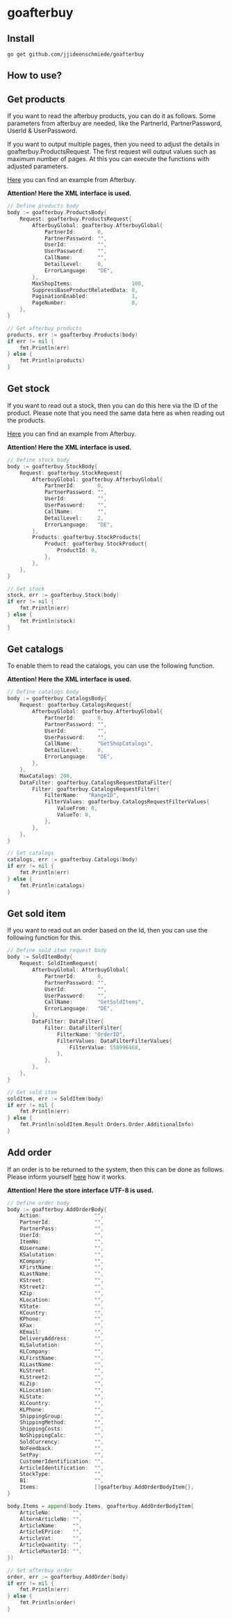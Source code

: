 # goafterbuy

## Install

```console
go get github.com/jjideenschmiede/goafterbuy
```

## How to use?

## Get products

If you want to read the afterbuy products, you can do it as follows. Some parameters from afterbuy are needed, like the PartnerId, PartnerPassword, UserId & UserPassword.

If you want to output multiple pages, then you need to adjust the details in goafterbuy.ProductsRequest. The first request will output values such as maximum number of pages. At this you can execute the functions with adjusted parameters.

[Here](https://xmldoku.afterbuy.de/dokued/) you can find an example from Afterbuy.

**Attention! Here the XML interface is used.**

```go
// Define products body
body := goafterbuy.ProductsBody{
    Request: goafterbuy.ProductsRequest{
        AfterbuyGlobal: goafterbuy.AfterbuyGlobal{
            PartnerId:       0,
            PartnerPassword: "",
            UserId:          "",
            UserPassword:    "",
            CallName:        "",
            DetailLevel:     0,
            ErrorLanguage:   "DE",
        },
        MaxShopItems:                   100,
        SuppressBaseProductRelatedData: 0,
        PaginationEnabled:              1,
        PageNumber:                     0,
    },
}

// Get afterbuy products
products, err := goafterbuy.Products(body)
if err != nil {
    fmt.Println(err)
} else {
    fmt.Println(products)
}
```

## Get stock

If you want to read out a stock, then you can do this here via the ID of the product. Please note that you need the same data here as when reading out the products.

[Here](https://xmldoku.afterbuy.de/dokued/) you can find an example from Afterbuy.

**Attention! Here the XML interface is used.**

```go
// Define stock body
body := goafterbuy.StockBody{
    Request: goafterbuy.StockRequest{
        AfterbuyGlobal: goafterbuy.AfterbuyGlobal{
            PartnerId:       0,
            PartnerPassword: "",
            UserId:          "",
            UserPassword:    "",
            CallName:        "",
            DetailLevel:     2,
            ErrorLanguage:   "DE",
        },
        Products: goafterbuy.StockProducts{
            Product: goafterbuy.StockProduct{
                ProductId: 0,
            },
        },
    },
}

// Get stock
stock, err := goafterbuy.Stock(body)
if err != nil {
    fmt.Println(err)
} else {
    fmt.Println(stock)
}
```

## Get catalogs

To enable them to read the catalogs, you can use the following function.

**Attention! Here the XML interface is used.**

```go
// Define catalogs body
body := goafterbuy.CatalogsBody{
    Request: goafterbuy.CatalogsRequest{
        AfterbuyGlobal: goafterbuy.AfterbuyGlobal{
            PartnerId:       0,
            PartnerPassword: "",
            UserId:          "",
            UserPassword:    "",
            CallName:        "GetShopCatalogs",
            DetailLevel:     0,
            ErrorLanguage:   "DE",
        },
    },
    MaxCatalogs: 200,
    DataFilter: goafterbuy.CatalogsRequestDataFilter{
        Filter: goafterbuy.CatalogsRequestFilter{
            FilterName:   "RangeID",
            FilterValues: goafterbuy.CatalogsRequestFilterValues{
                ValueFrom: 0,
                ValueTo: 0,
            },
        },
    },
}

// Get catalogs
catalogs, err := goafterbuy.Catalogs(body)
if err != nil {
    fmt.Println(err)
} else {
    fmt.Println(catalogs)
}
```

## Get sold item

If you want to read out an order based on the Id, then you can use the following function for this.

```go
// Define sold item request body
body := SoldItemBody{
    Request: SoldItemRequest{
        AfterbuyGlobal: AfterbuyGlobal{
            PartnerId:       0,
            PartnerPassword: "",
            UserId:          "",
            UserPassword:    "",
            CallName:        "GetSoldItems",
            ErrorLanguage:   "DE",
        },
        DataFilter: DataFilter{
            Filter: DataFilterFilter{
                FilterName: "OrderID",
                FilterValues: DataFilterFilterValues{
                    FilterValue: 558996468,
                },
            },
        },
    },
}

// Get sold item
soldItem, err := SoldItem(body)
if err != nil {
    fmt.Println(err)
} else {
    fmt.Println(soldItem.Result.Orders.Order.AdditionalInfo)
}
```

## Add order

If an order is to be returned to the system, then this can be done as follows. Please inform yourself [here](https://xmldoku.afterbuy.de/shopdoku/) how it works.

**Attention! Here the store interface UTF-8 is used.**

```go
// Define order body
body := goafterbuy.AddOrderBody{
    Action:                 "",
    PartnerId:              "",
    PartnerPass:            "",
    UserId:                 "",
    ItemNo:                 "",
    KUsername:              "",
    KSalutation:            "",
    KCompany:               "",
    KFirstName:             "",
    KLastName:              "",
    KStreet:                "",
    KStreet2:               "",
    KZip:                   "",
    KLocation:              "",
    KState:                 "",
    KCountry:               "",
    KPhone:                 "",
    KFax:                   "",
    KEmail:                 "",
    DeliveryAddress:        "",
    KLSalutation:           "",
    KLCompany:              "",
    KLFirstName:            "",
    KLLastName:             "",
    KLStreet:               "",
    KLStreet2:              "",
    KLZip:                  "",
    KLLocation:             "",
    KLState:                "",
    KLCountry:              "",
    KLPhone:                "",
    ShippingGroup:          "",
    ShippingMethod:         "",
    ShippingCosts:          "",
    NoShippingCalc:         "",
    SoldCurrency:           "",
    NoFeedback:             "",
    SetPay:                 "",
    CustomerIdentification: "",
    ArticleIdentification:  "",
    StockType:              "",
    B1:                     "",
    Items:                  []goafterbuy.AddOrderBodyItem{},
}

body.Items = append(body.Items, goafterbuy.AddOrderBodyItem{
    ArticleNo:       "",
    AlternArticleNo: "",
    ArticleName:     "",
    ArticleEPrice:   "",
    ArticleVat:      "",
    ArticleQuantity: "",
    ArticleMasterId: "",
})

// Set afterbuy order
order, err := goafterbuy.AddOrder(body)
if err != nil {
    fmt.Println(err)
} else {
    fmt.Println(order)
}
```